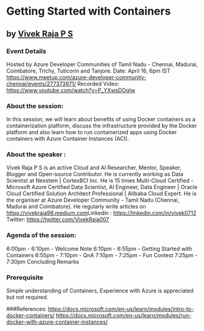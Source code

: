 # Getting Started with Containers

## by [Vivek Raja P S](https://twitter.com/VivekRaja007)

### Event Details
Hosted by Azure Developer Communities of Tamil Nadu - Chennai, Madurai, Coimbatore, Trichy, Tuticorin and Tanjore.
Date: April 16, 6pm IST
https://www.meetup.com/azure-developer-community-chennai/events/277373971/
Recorded Video: https://www.youtube.com/watch?v=P_YXwsDOqIw

### About the session:
In this session, we will learn about benefits of using Docker containers as a containerization platform, discuss the infrastructure provided by the Docker platform and also learn how to run containerized apps using Docker containers with Azure Container Instances (ACI).

### About the speaker : 
Vivek Raja P S is an active Cloud and AI Researcher, Mentor, Speaker, Blogger and Open-source Contributor. He is currently working as Data Scientist at Nexstem | CortexBCI Inc. He is 15 times Multi-Cloud Certified - Microsoft Azure Certified Data Scientist, AI Engineer, Data Engineer | Oracle Cloud Certified Solution Architect Professional | Alibaba Cloud Expert. He is the organiser at Azure Developer Community - Tamil Nadu (Chennai, Madurai and Coimbatore). He regularly write articles on https://vivekraja98.medium.com​
Linkedin : https://linkedin.com/in/vivek0712​
Twitter: https://twitter.com/VivekRaja007​

### Agenda of the session:
6:00pm - 6:10pm - Welcome Note
6:10pm - 6:55pm - Getting Started with Containers
6:55pm - 7:10pm - QnA
7:10pm - 7:25pm - Fun Contest
7:25pm - 7:30pm Concluding Remarks

### Prerequisite 
Simple understanding of Containers, Experience with Azure is appreciated but not required.


###References:
https://docs.microsoft.com/en-us/learn/modules/intro-to-docker-containers/
https://docs.microsoft.com/en-us/learn/modules/run-docker-with-azure-container-instances/
